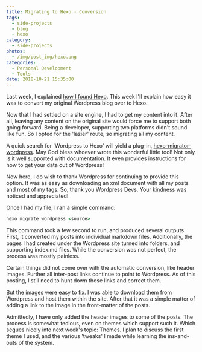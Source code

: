 ```yaml
---
title: Migrating to Hexo - Conversion
tags:
  - side-projects
  - blog
  - hexo
category:
  - side-projects
photos:
  - /img/post_img/hexo.png
categories:
  - Personal Development
  - Tools
date: 2018-10-21 15:35:00
---
```


Last week, I explained [how I found Hexo](/2018/10/14/hexo-discovery/). This week I'll explain how easy it was to convert my original Wordpress blog over to Hexo.

Now that I had settled on a site engine, I had to get my content into it. After all, leaving any content on the original site would force me to support both going forward. Being a developer, supporting two platforms didn't sound like fun. So I opted for the 'lazier' route, so migrating all my content. 

A quick search for 'Wordpress to Hexo' will yield a plug-in, [hexo-migrator-wordpress](https://hexo.io/docs/migration.html). May God bless whoever wrote this wonderful little tool! Not only is it well supported with documentation. It even provides instructions for how to get your data out of Wordpress!

Now here, I do wish to thank Wordpress for continuing to provide this option. It was as easy as downloading an xml document with all my posts and most of my tags. So, thank you Wordpress Devs. Your kindness was noticed and appreciated!

Once I had my file, I ran a simple command:
```cmd
hexo migrate wordpress <source>
```

This command took a few second to run, and produced several outputs. First, it converted my posts into individual markdown files. Additionally, the pages I had created under the Wordpress site turned into folders, and supporting index.md files. While the conversion was not perfect, the process was mostly painless. 

Certain things did not come over with the automatic conversion, like header images. Further all inter-post links continue to point to Wordpress. As of this posting, I still need to hunt down those links and correct them.

But the images were easy to fix. I was able to download them from Wordpress and host them within the site. After that it was a simple matter of adding a link to the image in the front-matter of the posts.

Admittedly, I have only added the header images to some of the posts. The process is somewhat tedious, even on themes which support such it. Which segues nicely into next week's topic: Themes. I plan to discuss the first theme I used, and the various 'tweaks' I made while learning the ins-and-outs of the system.